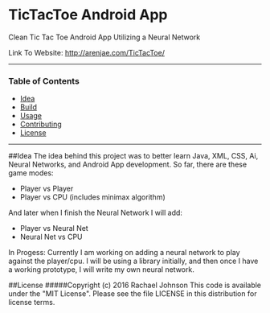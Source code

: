 # TicTacToe Android App
Clean Tic Tac Toe Android App Utilizing a Neural Network

Link To Website: http://arenjae.com/TicTacToe/

---

### Table of Contents
 - [Idea](##Idea)
 - [Build](#build)
 - [Usage](#usage)
 - [Contributing](#contributing)
 - [License](##license)
 
---

##Idea
The idea behind this project was to better learn Java, XML, CSS, Ai, Neural Networks, and Android App development.
So far, there are these game modes:
  * Player vs Player
  * Player vs CPU (includes minimax algorithm)

And later when I finish the Neural Network I will add:
  * Player vs Neural Net
  * Neural Net vs CPU


In Progess:
Currently I am working on adding a neural network to play against the player/cpu.
I will be using a library initially, and then once I have a working prototype, I will
write my own neural network.

##License
#####Copyright (c) 2016 Rachael Johnson
This code is available under the "MIT License".
Please see the file LICENSE in this distribution for license terms.
